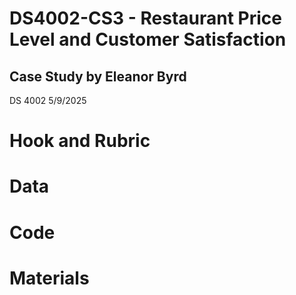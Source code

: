 # DS4002-CS3 - Restaurant Price Level and Customer Satisfaction 
## Case Study by Eleanor Byrd 
DS 4002 5/9/2025

# Hook and Rubric

# Data

# Code 

# Materials 
